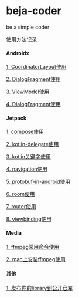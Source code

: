 # beja-coder
be a simple coder


使用方法记录
#### Androidx
[1. CoordinatorLayout使用](https://github.com/edmond-biguys/beja-coder/blob/main/androidx/CoordinatorLayout.md)

[2. DialogFragment使用](https://github.com/edmond-biguys/beja-coder/blob/main/androidx/DialogFragment.md)

[3. ViewModel使用](https://github.com/edmond-biguys/beja-coder/blob/main/androidx/ViewModel.md)

[4. DialogFragment使用](https://github.com/edmond-biguys/beja-coder/blob/main/androidx/registerForActivityResult.md)

#### Jetpack
[1. compose使用](https://github.com/edmond-biguys/beja-coder/tree/main/jetpack/compose.md)

[2. kotlin-delegate使用](https://github.com/edmond-biguys/beja-coder/tree/main/jetpack/kotlin-delegate.md)

[3. kotlin关键字使用](https://github.com/edmond-biguys/beja-coder/tree/main/jetpack/kotlin关键字.md)

[4. navigation使用](https://github.com/edmond-biguys/beja-coder/tree/main/jetpack/navigation.md)

[5. protobuf-in-android使用](https://github.com/edmond-biguys/beja-coder/tree/main/jetpack/protobuf-in-android.md)

[6. room使用](https://github.com/edmond-biguys/beja-coder/tree/main/jetpack/room.md)

[7. router使用](https://github.com/edmond-biguys/beja-coder/tree/main/jetpack/router.md)

[8. viewbinding使用](https://github.com/edmond-biguys/beja-coder/tree/main/jetpack/viewbinding.md)


#### Media

[1. ffmpeg常用命令使用](https://github.com/edmond-biguys/beja-coder/tree/main/media/ffmpeg常用命令.md)

[2. mac上安装ffmpeg使用](https://github.com/edmond-biguys/beja-coder/tree/main/media/mac上安装ffmpeg.md)


#### 其他
[1. 发布你的library到公开仓库](https://github.com/edmond-biguys/beja-coder/blob/main/pushlish-your-library.md)
